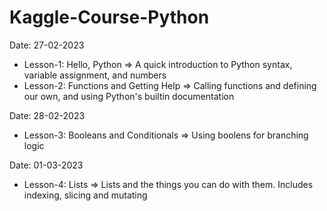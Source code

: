 # Kaggle-Course-Python

Date: 27-02-2023
- Lesson-1: Hello, Python => A quick introduction to Python syntax, variable assignment, and numbers
- Lesson-2: Functions and Getting Help => Calling functions and defining our own, and using Python's builtin documentation

Date: 28-02-2023
- Lesson-3: Booleans and Conditionals => Using boolens for branching logic

Date: 01-03-2023
- Lesson-4: Lists => Lists and the things you can do with them. Includes indexing, slicing and mutating
